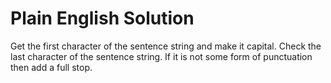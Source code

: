 # Plain English Solution

Get the first character of the sentence string and make it capital.
Check the last character of the sentence string.
If it is not some form of punctuation then add a full stop.
